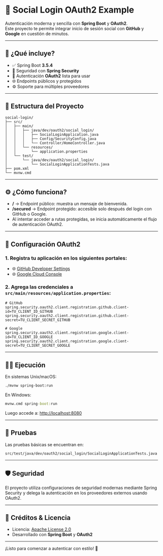 # 🚀 Social Login OAuth2 Example

Autenticación moderna y sencilla con **Spring Boot** y **OAuth2**.  
Este proyecto te permite integrar inicio de sesión social con **GitHub** y **Google** en cuestión de minutos.

---

## 🧩 ¿Qué incluye?

- ✅ Spring Boot **3.5.4**
- 🔐 Seguridad con **Spring Security**
- 🔑 Autenticación **OAuth2** lista para usar
- 🌐 Endpoints públicos y protegidos
- ⚙️ Soporte para múltiples proveedores

---

## 📁 Estructura del Proyecto

```
social-login/
├── src/
│   ├── main/
│   │   ├── java/dev/oauth2/social_login/
│   │   │   ├── SocialLoginApplication.java
│   │   │   ├── Config/SecurityConfig.java
│   │   │   └── Controller/HomeController.java
│   │   └── resources/
│   │       └── application.properties
│   └── test/
│       └── java/dev/oauth2/social_login/
│           └── SocialLoginApplicationTests.java
├── pom.xml
└── mvnw.cmd
```

---

## ⚙️ ¿Cómo funciona?

- **/** → Endpoint público: muestra un mensaje de bienvenida.
- **/secured** → Endpoint protegido: accesible solo después del login con GitHub o Google.
- Al intentar acceder a rutas protegidas, se inicia automáticamente el flujo de autenticación OAuth2.

---

## 🔧 Configuración OAuth2

### 1. Registra tu aplicación en los siguientes portales:

- 🌐 [GitHub Developer Settings](https://github.com/settings/developers)
- 🌐 [Google Cloud Console](https://console.cloud.google.com/apis/credentials)

### 2. Agrega las credenciales a `src/main/resources/application.properties`:

```properties
# GitHub
spring.security.oauth2.client.registration.github.client-id=TU_CLIENT_ID_GITHUB
spring.security.oauth2.client.registration.github.client-secret=TU_CLIENT_SECRET_GITHUB

# Google
spring.security.oauth2.client.registration.google.client-id=TU_CLIENT_ID_GOOGLE
spring.security.oauth2.client.registration.google.client-secret=TU_CLIENT_SECRET_GOOGLE
```

---

## 🏃‍♂️ Ejecución

En sistemas Unix/macOS:

```bash
./mvnw spring-boot:run
```

En Windows:

```cmd
mvnw.cmd spring-boot:run
```

Luego accede a: [http://localhost:8080](http://localhost:8080)

---

## 🧪 Pruebas

Las pruebas básicas se encuentran en:

```
src/test/java/dev/oauth2/social_login/SocialLoginApplicationTests.java
```

---

## 🛡️ Seguridad

El proyecto utiliza configuraciones de seguridad modernas mediante Spring Security y delega la autenticación en los proveedores externos usando OAuth2.

---

## 📢 Créditos & Licencia

- Licencia: [Apache License 2.0](https://www.apache.org/licenses/LICENSE-2.0)
- Desarrollado con **Spring Boot** y **OAuth2**

---

¡Listo para comenzar a autenticar con estilo! 🚀
